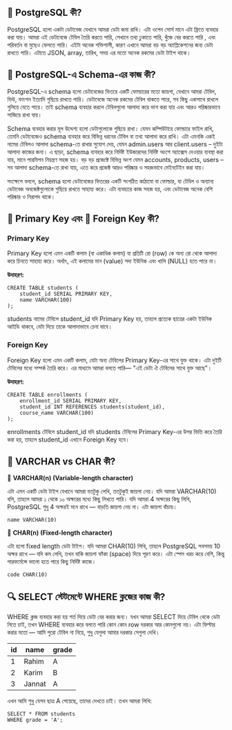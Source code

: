 ## 🐘 PostgreSQL কী?

PostgreSQL হলো একটা ডেটাবেজ যেখানে আমরা ডেটা জমা রাখি। এটা ওপেন সোর্স মানে এটা ফ্রিতে ব্যবহার করা যায়। আমরা এই ডেটাবেজে টেবিল তৈরি করতে পারি, সেখানে তথ্য ঢুকাতে পারি, খুঁজে বের করতে পারি , এবং পরিবর্তন বা মুছেও ফেলতে পারি। এইটা অনেক শক্তিশালী, কারণ এখানে আমরা বড় বড় অ্যাপ্লিকেশনের জন্য ডেটা রাখতে পারি। এটাতে JSON, array, তারিখ, সময় এর মতো অনেক রকমের ডেটা টাইপ থাকে।

## 🧩 PostgreSQL-এ Schema-এর কাজ কী?

PostgreSQL-এ schema হলো ডেটাবেজের ভিতরে একটি ফোল্ডারের মতো জায়গা, যেখানে আমরা টেবিল, ভিউ, ফাংশন ইত্যাদি গুছিয়ে রাখতে পারি। ডেটাবেজে অনেক রকমের টেবিল থাকতে পারে, সব কিছু একসাথে রাখলে গুলিয়ে যেতে পারে। তাই schema ব্যবহার করলে টেবিলগুলো আলাদা করে ভাগ করা যায় এবং আরও পরিষ্কারভাবে সাজিয়ে রাখা যায়।

Schema ব্যবহার করার মূল উদ্দেশ্য হলো ডেটাগুলোকে গুছিয়ে রাখা। যেমন কম্পিউটারে ফোল্ডারে ফাইল রাখি, তেমনি ডেটাবেজেও schema ব্যবহার করে বিভিন্ন ধরনের টেবিল বা তথ্য আলাদা করে রাখি। এটা এমনকি একই নামের টেবিলও আলাদা schema-তে রাখার সুযোগ দেয়, যেমন admin.users আর client.users – দুইটা আলাদা কাজের জন্য। এ ছাড়া, schema ব্যবহার করে নির্দিষ্ট ইউজারদের নির্দিষ্ট অংশে অ্যাক্সেস দেওয়ার ব্যবস্থা করা যায়, মানে পারমিশন নিয়ন্ত্রণ সহজ হয়। বড় বড় প্রজেক্টে বিভিন্ন অংশ যেমন accounts, products, users – সব আলাদা schema-তে রাখা যায়, এতে করে প্রজেক্ট আরও পরিষ্কার ও সহজভাবে মেইনটেইন করা যায়।

সংক্ষেপে বললে, schema হলো ডেটাবেজের ভিতরের একটি সংগঠিত কাঠামো বা ফোল্ডার, যা টেবিল ও অন্যান্য ডেটাবেজ অবজেক্টগুলোকে গুছিয়ে রাখতে সাহায্য করে। এটা ব্যবহারে কাজ সহজ হয়, এবং ডেটাবেজ অনেক বেশি পরিষ্কার ও নিরাপদ থাকে।

## 🔑 Primary Key এবং 🔗 Foreign Key কী?

### Primary Key

Primary Key হলো এমন একটি কলাম (বা একাধিক কলাম) যা প্রতিটি রো (row) কে অন্য রো থেকে আলাদা করে চিনতে সাহায্য করে। অর্থাৎ, এই কলামের মান (value) সদা ইউনিক এবং খালি (NULL) হতে পারে না।

**উদাহরণ:**

```
CREATE TABLE students (
    student_id SERIAL PRIMARY KEY,
    name VARCHAR(100)
);
```

students নামের টেবিলে student_id যদি Primary Key হয়, তাহলে প্রত্যেক ছাত্রের একটা ইউনিক আইডি থাকবে, যেটা দিয়ে তাকে আলাদাভাবে চেনা যাবে।

### Foreign Key

Foreign Key হলো এমন একটি কলাম, যেটা অন্য টেবিলের Primary Key-এর সাথে যুক্ত থাকে। এটা দুইটি টেবিলের মধ্যে সম্পর্ক তৈরি করে। এর মাধ্যমে আমরা বলতে পারি— "এই ডেটা ঐ টেবিলের সাথে যুক্ত আছে"।

**উদাহরণ:**

```
CREATE TABLE enrollments (
    enrollment_id SERIAL PRIMARY KEY,
    student_id INT REFERENCES students(student_id),
    course_name VARCHAR(100)
);
```

enrollments টেবিলে student_id যদি students টেবিলের Primary Key-এর উপর ভিত্তি করে তৈরি করা হয়, তাহলে student_id এখানে Foreign Key হবে।

## 🧵 VARCHAR vs CHAR কী?

📌 **VARCHAR(n) (Variable-length character)**

এটা এমন একটি ডেটা টাইপ যেখানে আমরা যতটুকু লেখি, ততটুকুই জায়গা নেয়। যদি আমরা VARCHAR(10) বলি, তাহলে আমরা ১ থেকে ১০ অক্ষরের মধ্যে কিছু লিখতে পারি। যদি আমরা 4 অক্ষরের কিছু লিখি, PostgreSQL শুধু 4 অক্ষরই মনে রাখে — বাড়তি জায়গা নেয় না। এটা জায়গা বাঁচায়।

```
name VARCHAR(10)
```

📌 **CHAR(n) (Fixed-length character)**

এটা হলো fixed length ডেটা টাইপ। যদি আমরা CHAR(10) লিখি, তাহলে PostgreSQL সবসময় 10 অক্ষর রাখে — যদি কম লেখি, তখন বাকি জায়গা ফাঁকা (space) দিয়ে পূরণ করে। এটা স্পেস খরচ করে বেশি, কিন্তু পারফর্মেন্সে ভালো হতে পারে কিছু নির্দিষ্ট কাজে।

```
code CHAR(10)
```

## 🔍 SELECT স্টেটমেন্টে WHERE ক্লজের কাজ কী?

WHERE ক্লজ ব্যবহার করা হয় শর্ত দিয়ে ডেটা বের করার জন্য। যখন আমরা SELECT দিয়ে টেবিল থেকে ডেটা নিতে চাই, তখন WHERE ব্যবহার করে বলতে পারি কোন কোন row দরকার আর কোনগুলো নয়। এটা ফিল্টার করার মতো — আমি পুরো টেবিল না নিয়ে, শুধু যেগুলা আমার দরকার সেগুলা দেখি।

| id  | name   | grade |
| --- | ------ | ----- |
| 1   | Rahim  | A     |
| 2   | Karim  | B     |
| 3   | Jannat | A     |

এখন আমি শুধু যেসব ছাত্র A পেয়েছে, তাদের দেখতে চাই। তখন আমরা লিখি:

```
SELECT * FROM students
WHERE grade = 'A';
```
